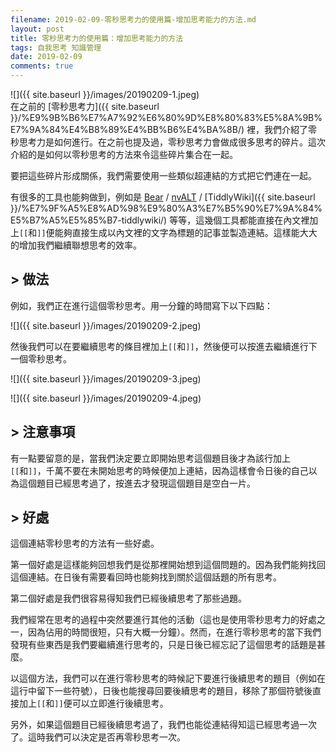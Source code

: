 ```yaml
---
filename: 2019-02-09-零秒思考力的使用篇-增加思考能力的方法.md
layout: post
title: 零秒思考力的使用篇：增加思考能力的方法
tags: 自我思考 知識管理
date: 2019-02-09
comments: true
---
```


![]({{ site.baseurl }}/images/20190209-1.jpeg)  
在之前的 [零秒思考力]({{ site.baseurl }}/%E9%9B%B6%E7%A7%92%E6%80%9D%E8%80%83%E5%8A%9B%E7%9A%84%E4%B8%89%E4%BB%B6%E4%BA%8B/) 裡，我們介紹了零秒思考力是如何進行。在之前也提及過，零秒思考力會做成很多思考的碎片。這次介紹的是如何以零秒思考的方法來令這些碎片集合在一起。

要把這些碎片形成關係，我們需要使用一些類似超連結的方式把它們連在一起。

有很多的工具也能夠做到，例如是 [Bear](https://bear.app) / [nvALT](http://brettterpstra.com/projects/nvalt/) / [TiddlyWiki]({{ site.baseurl }}/%E7%9F%A5%E8%AD%98%E9%80%A3%E7%B5%90%E7%9A%84%E5%B7%A5%E5%85%B7-tiddlywiki/) 等等，這幾個工具都能直接在內文裡加上`[[`和`]]`便能夠直接生成以內文裡的文字為標題的記事並製造連結。這樣能大大的增加我們繼續聯想思考的效率。

## > 做法

例如，我們正在進行這個零秒思考。用一分鐘的時間寫下以下四點：

![]({{ site.baseurl }}/images/20190209-2.jpeg)

然後我們可以在要繼續思考的條目裡加上`[[`和`]]`，然後便可以按進去繼續進行下一個零秒思考。

![]({{ site.baseurl }}/images/20190209-3.jpeg)

![]({{ site.baseurl }}/images/20190209-4.jpeg)

## > 注意事項

有一點要留意的是，當我們決定要立即開始思考這個題目後才為該行加上`[[`和`]]`，千萬不要在未開始思考的時候便加上連結，因為這樣會令日後的自己以為這個題目已經思考過了，按進去才發現這個題目是空白一片。

## > 好處

這個連結零秒思考的方法有一些好處。

第一個好處是這樣能夠回想我們是從那裡開始想到這個問題的。因為我們能夠找回這個連結。在日後有需要看回時也能夠找到關於這個話題的所有思考。

第二個好處是我們很容易得知我們已經後續思考了那些過題。

我們經常在思考的過程中突然要進行其他的活動（這也是使用零秒思考力的好處之一，因為佔用的時間很短，只有大概一分鐘）。然而，在進行零秒思考的當下我們發現有些東西是我們要繼續進行思考的，只是日後已經忘記了這個思考的話題是甚麼。

以這個方法，我們可以在進行零秒思考的時候記下要進行後續思考的題目（例如在這行中留下一些符號），日後也能搜尋回要後續思考的題目，移除了那個符號後直接加上`[[`和`]]`便可以立即進行後續思考。

另外，如果這個題目已經後續思考過了，我們也能從連結得知這已經思考過一次了。這時我們可以決定是否再零秒思考一次。